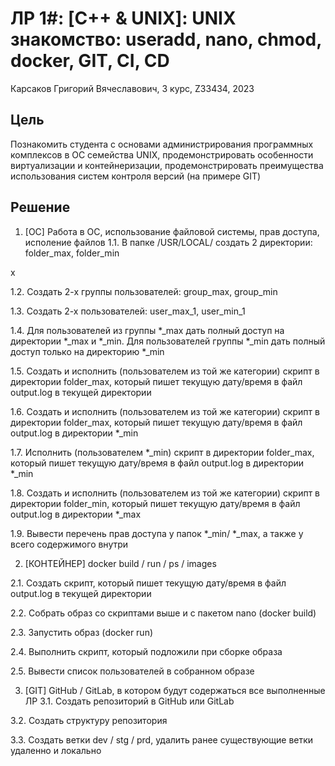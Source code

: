 # ЛР 1\#: [C++ & UNIX]: UNIX знакомство: useradd, nano, chmod, docker, GIT, CI, CD #

Карсаков Григорий Вячеславович, 3 курс, Z33434, 2023

## Цель ##
Познакомить студента с основами администрирования программных комплексов в ОС семейства UNIX, продемонстрировать особенности виртуализации и контейнеризации, продемонстрировать преимущества использования систем контроля версий (на примере GIT)

## Решение ##

1.  [ОС] Работа в ОС, использование файловой системы, прав доступа, исполение файлов
  1.1.	В папке /USR/LOCAL/ создать 2 директории: folder_max, folder_min

x

  1.2.	Создать 2-х группы пользователей: group_max, group_min


  1.3.	Создать 2-х пользователей: user_max_1, user_min_1

  1.4.	Для пользователей из группы *_max дать полный доступ на директории *_max и *_min. Для пользователей группы *_min дать полный доступ только на директорию *_min


  1.5.	Создать и исполнить (пользователем из той же категории) скрипт в директории folder_max, который пишет текущую дату/время в файл output.log в текущей директории



  1.6.	Создать и исполнить (пользователем из той же категории) скрипт в директории folder_max, который пишет текущую дату/время в файл output.log в директории *_min



  1.7.	Исполнить (пользователем *_min) скрипт в директории folder_max, который пишет текущую дату/время в файл output.log в директории *_min



  1.8.	Создать и исполнить (пользователем из той же категории) скрипт в директории folder_min, который пишет текущую дату/время в файл output.log в директории *_max



  1.9.	Вывести перечень прав доступа у папок *_min/ *_max, а также у всего содержимого внутри


2. [КОНТЕЙНЕР] docker build / run / ps / images

2.1.	Создать скрипт, который пишет текущую дату/время в файл output.log в текущей директории


2.2.	Собрать образ со скриптами выше и с пакетом nano (docker build)


2.3.	Запустить образ (docker run)


2.4.	Выполнить скрипт, который подложили при сборке образа


2.5.	Вывести список пользователей в собранном образе


3.  [GIT] GitHub / GitLab, в котором будут содержаться все выполненные ЛР
3.1.	Создать репозиторий в GitHub или GitLab

3.2.	Создать структуру репозитория 

3.3.	Создать ветки dev / stg / prd, удалить ранее существующие ветки удаленно и локально



